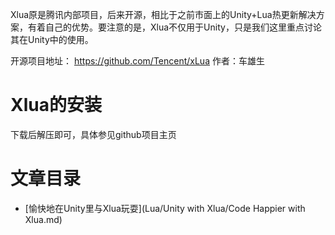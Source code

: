 Xlua原是腾讯内部项目，后来开源，相比于之前市面上的Unity+Lua热更新解决方案，有着自己的优势。要注意的是，Xlua不仅用于Unity，只是我们这里重点讨论其在Unity中的使用。

开源项目地址： https://github.com/Tencent/xLua
作者：车雄生

# Xlua的安装
下载后解压即可，具体参见github项目主页

# 文章目录
- [愉快地在Unity里与Xlua玩耍](Lua/Unity with Xlua/Code Happier with Xlua.md)